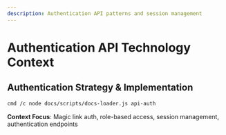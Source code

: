 ```yaml
---
description: Authentication API patterns and session management
---
```


# Authentication API Technology Context

## Authentication Strategy & Implementation
```bash
cmd /c node docs/scripts/docs-loader.js api-auth
```

**Context Focus**: Magic link auth, role-based access, session management, authentication endpoints
